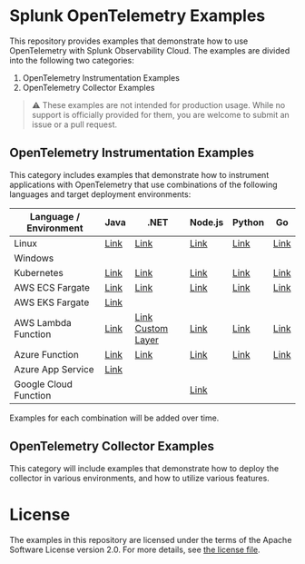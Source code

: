 # Splunk OpenTelemetry Examples

This repository provides examples that demonstrate how to use OpenTelemetry 
with Splunk Observability Cloud. The examples are divided into the following 
two categories: 

1. OpenTelemetry Instrumentation Examples
2. OpenTelemetry Collector Examples 

> :warning: These examples are not intended for production usage. While no support is officially provided for them, you are welcome to submit an issue or a pull request. 

## OpenTelemetry Instrumentation Examples

This category includes examples that demonstrate how to instrument applications 
with OpenTelemetry that use combinations of the following languages and target
deployment environments: 

| Language / Environment | Java                                             | .NET                                                                  | Node.js                                                 | Python                                           | Go                                          |
|------------------------|--------------------------------------------------|-----------------------------------------------------------------------|---------------------------------------------------------|--------------------------------------------------|---------------------------------------------|
| Linux                  | [Link](./instrumentation/java/linux)             | [Link](./instrumentation/dotnet/linux)                                | [Link](./instrumentation/nodejs/linux)                  | [Link](./instrumentation/python/linux)           | [Link](./instrumentation/go/linux)          |
| Windows                |                                                  |                                                                       |                                                         |                                                  |                                             |
| Kubernetes             | [Link](./instrumentation/java/k8s)               | [Link](./instrumentation/dotnet/k8s)                                  | [Link](./instrumentation/nodejs/k8s)                    | [Link](./instrumentation/python/k8s)             | [Link](./instrumentation/go/k8s)            |
| AWS ECS Fargate        | [Link](./instrumentation/java/aws-ecs)           | [Link](./instrumentation/dotnet/aws-ecs)                              | [Link](./instrumentation/nodejs/aws-ecs)                | [Link](./instrumentation/python/aws-ecs)         | [Link](./instrumentation/go/aws-ecs)        |
| AWS EKS Fargate        | [Link](./instrumentation/java/aws-eks-fargate)   |                                                                       |                                                         |                                                  |                                             |
| AWS Lambda Function    | [Link](./instrumentation/java/aws-lambda)        | [Link](./instrumentation/dotnet/aws-lambda) <br> [Custom Layer](./instrumentation/dotnet/aws-lambda-with-custom-layer)                     | [Link](./instrumentation/nodejs/aws-lambda)             | [Link](./instrumentation/python/aws-lambda)      | [Link](./instrumentation/go/aws-lambda)     |
| Azure Function         | [Link](./instrumentation/java/azure-functions)   | [Link](./instrumentation/dotnet/azure-functions)                      | [Link](./instrumentation/nodejs/azure-functions)        | [Link](./instrumentation/python/azure-functions) | [Link](./instrumentation/go/azure-functions) |
| Azure App Service      | [Link](./instrumentation/java/azure-app-service) |          |                                                         |  |  |
| Google Cloud Function  |                                                  |                                                                       | [Link](./instrumentation/nodejs/google-cloud-functions) |                                                  |                                             |

Examples for each combination will be added over time. 

## OpenTelemetry Collector Examples

This category will include examples that demonstrate how to deploy the collector 
in various environments, and how to utilize various features. 

# License

The examples in this repository are licensed under the terms of the Apache Software License version 2.0. For more details, see [the license file](./LICENSE).
